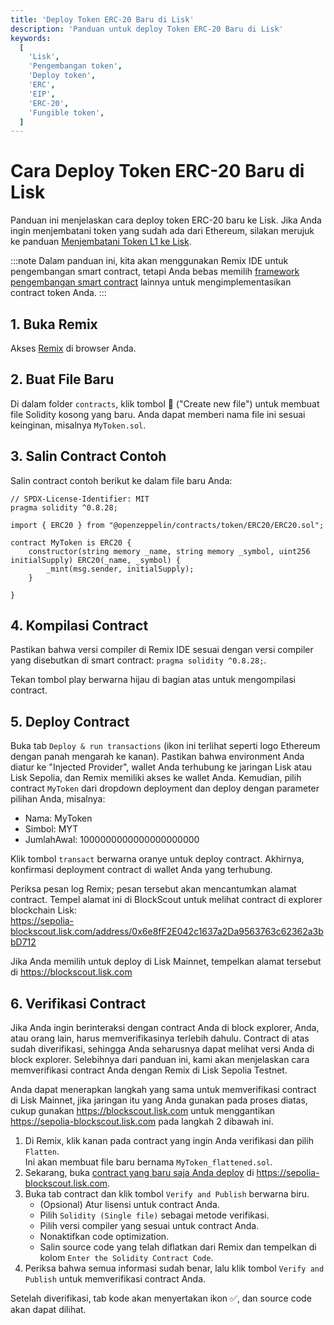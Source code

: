 ```yaml
---
title: 'Deploy Token ERC-20 Baru di Lisk'
description: 'Panduan untuk deploy Token ERC-20 Baru di Lisk'
keywords:
  [
    'Lisk',
    'Pengembangan token',
    'Deploy token',
    'ERC',
    'EIP',
    'ERC-20',
    'Fungible token',
  ]
---
```


# Cara Deploy Token ERC-20 Baru di Lisk

Panduan ini menjelaskan cara deploy token ERC-20 baru ke Lisk. Jika Anda ingin menjembatani token yang sudah ada dari Ethereum, silakan merujuk ke panduan [Menjembatani Token L1 ke Lisk](../add-token-to-lisk).

:::note
Dalam panduan ini, kita akan menggunakan Remix IDE untuk pengembangan smart contract, tetapi Anda bebas memilih [framework pengembangan smart contract](/category/building-on-lisk/deploying-smart-contract) lainnya untuk mengimplementasikan contract token Anda.
:::

## 1. Buka Remix

Akses [Remix](https://remix.ethereum.org) di browser Anda.

## 2. Buat File Baru

Di dalam folder `contracts`, klik tombol 📄 ("Create new file") untuk membuat file Solidity kosong yang baru.
Anda dapat memberi nama file ini sesuai keinginan, misalnya `MyToken.sol`.

## 3. Salin Contract Contoh

Salin contract contoh berikut ke dalam file baru Anda:

```solidity
// SPDX-License-Identifier: MIT
pragma solidity ^0.8.28;

import { ERC20 } from "@openzeppelin/contracts/token/ERC20/ERC20.sol";

contract MyToken is ERC20 {
    constructor(string memory _name, string memory _symbol, uint256 initialSupply) ERC20(_name, _symbol) {
        _mint(msg.sender, initialSupply);
    }

}
```

## 4. Kompilasi Contract

Pastikan bahwa versi compiler di Remix IDE sesuai dengan versi compiler yang disebutkan di smart contract: `pragma solidity ^0.8.28;`.

Tekan tombol play berwarna hijau di bagian atas untuk mengompilasi contract.

## 5. Deploy Contract

Buka tab `Deploy & run transactions` (ikon ini terlihat seperti logo Ethereum dengan panah mengarah ke kanan). Pastikan bahwa environment Anda diatur ke "Injected Provider", wallet Anda terhubung ke jaringan Lisk atau Lisk Sepolia, dan Remix memiliki akses ke wallet Anda.
Kemudian, pilih contract `MyToken` dari dropdown deployment dan deploy dengan parameter pilihan Anda, misalnya:

- Nama: MyToken
- Simbol: MYT
- JumlahAwal: 1000000000000000000000

Klik tombol `transact` berwarna oranye untuk deploy contract.
Akhirnya, konfirmasi deployment contract di wallet Anda yang terhubung.

Periksa pesan log Remix; pesan tersebut akan mencantumkan alamat contract.
Tempel alamat ini di BlockScout untuk melihat contract di explorer blockchain Lisk:  
https://sepolia-blockscout.lisk.com/address/0x6e8fF2E042c1637a2Da9563763c62362a3bbD712

Jika Anda memilih untuk deploy di Lisk Mainnet, tempelkan alamat tersebut di https://blockscout.lisk.com

## 6. Verifikasi Contract

Jika Anda ingin berinteraksi dengan contract Anda di block explorer, Anda, atau orang lain, harus memverifikasinya terlebih dahulu.
Contract di atas sudah diverifikasi, sehingga Anda seharusnya dapat melihat versi Anda di block explorer.
Selebihnya dari panduan ini, kami akan menjelaskan cara memverifikasi contract Anda dengan Remix di Lisk Sepolia Testnet.

Anda dapat menerapkan langkah yang sama untuk memverifikasi contract di Lisk Mainnet, jika jaringan itu yang Anda gunakan pada proses diatas, cukup gunakan https://blockscout.lisk.com untuk menggantikan https://sepolia-blockscout.lisk.com pada langkah 2 dibawah ini.

1. Di Remix, klik kanan pada contract yang ingin Anda verifikasi dan pilih `Flatten`.  
   Ini akan membuat file baru bernama `MyToken_flattened.sol`.
2. Sekarang, buka [contract yang baru saja Anda deploy](https://sepolia-blockscout.lisk.com/address/0x6e8fF2E042c1637a2Da9563763c62362a3bbD712) di https://sepolia-blockscout.lisk.com.
3. Buka tab contract dan klik tombol `Verify and Publish` berwarna biru.
   - (Opsional) Atur lisensi untuk contract Anda.
   - Pilih `Solidity (Single file)` sebagai metode verifikasi.
   - Pilih versi compiler yang sesuai untuk contract Anda.
   - Nonaktifkan code optimization.
   - Salin source code yang telah diflatkan dari Remix dan tempelkan di kolom `Enter the Solidity Contract Code`.
4. Periksa bahwa semua informasi sudah benar, lalu klik tombol `Verify and Publish` untuk memverifikasi contract Anda.

Setelah diverifikasi, tab kode akan menyertakan ikon ✅, dan source code akan dapat dilihat.
